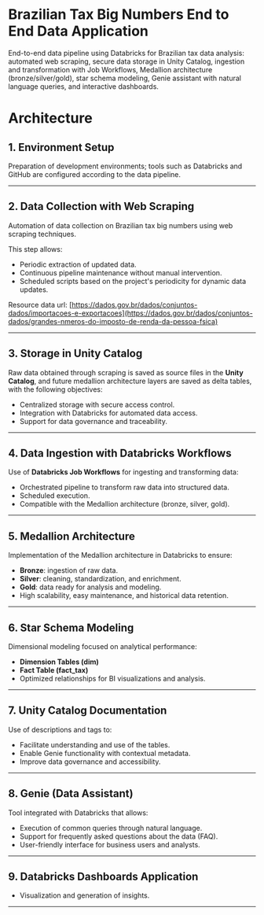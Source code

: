 # Brazilian Tax Big Numbers End to End Data Application
End-to-end data pipeline using Databricks for Brazilian tax data analysis: automated web scraping, secure data storage in Unity Catalog, ingestion and transformation with Job Workflows, Medallion architecture (bronze/silver/gold), star schema modeling, Genie assistant with natural language queries, and interactive dashboards.


# Architecture

## 1. Environment Setup
Preparation of development environments; tools such as Databricks and GitHub are configured according to the data pipeline.

---

## 2. Data Collection with Web Scraping
Automation of data collection on Brazilian tax big numbers using web scraping techniques.

This step allows:
- Periodic extraction of updated data.
- Continuous pipeline maintenance without manual intervention.
- Scheduled scripts based on the project's periodicity for dynamic data updates.

Resource data url:
[https://dados.gov.br/dados/conjuntos-dados/importacoes-e-exportacoes](https://dados.gov.br/dados/conjuntos-dados/grandes-nmeros-do-imposto-de-renda-da-pessoa-fsica)

---

## 3. Storage in Unity Catalog
Raw data obtained through scraping is saved as source files in the **Unity Catalog**, and future medallion architecture layers are saved as delta tables, with the following objectives:
- Centralized storage with secure access control.
- Integration with Databricks for automated data access.
- Support for data governance and traceability.

---

## 4. Data Ingestion with Databricks Workflows
Use of **Databricks Job Workflows** for ingesting and transforming data:
- Orchestrated pipeline to transform raw data into structured data.
- Scheduled execution.
- Compatible with the Medallion architecture (bronze, silver, gold).

---

## 5. Medallion Architecture
Implementation of the Medallion architecture in Databricks to ensure:
- **Bronze**: ingestion of raw data.
- **Silver**: cleaning, standardization, and enrichment.
- **Gold**: data ready for analysis and modeling.
- High scalability, easy maintenance, and historical data retention.

---

## 6. Star Schema Modeling
Dimensional modeling focused on analytical performance:
- **Dimension Tables (dim)**
- **Fact Table (fact_tax)**
- Optimized relationships for BI visualizations and analysis.

---

## 7. Unity Catalog Documentation
Use of descriptions and tags to:
- Facilitate understanding and use of the tables.
- Enable Genie functionality with contextual metadata.
- Improve data governance and accessibility.

---

## 8. Genie (Data Assistant)
Tool integrated with Databricks that allows:
- Execution of common queries through natural language.
- Support for frequently asked questions about the data (FAQ).
- User-friendly interface for business users and analysts.

---

## 9. Databricks Dashboards Application
- Visualization and generation of insights.

---
